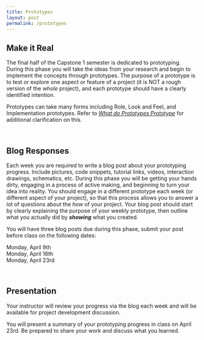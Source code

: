 ```yaml
---
title: Prototypes
layout: post
permalink: /prototypes
---
```


## Make it Real

The final half of the Capstone 1 semester is dedicated to prototyping. During this phase you will take the ideas from your research and begin to implement the concepts through prototypes. The purpose of a prototype is to test or explore one aspect or feature of a project (it is NOT a rough version of the *whole* project), and each prototype should have a clearly identified intention.

Prototypes can take many forms including Role, Look and Feel, and Implementation prototypes. Refer to [*What do Prototypes Prototype*](https://pdfs.semanticscholar.org/30bc/6125fab9d9b2d5854223aeea7900a218f149.pdf) for additional clarification on this.

<br>

## Blog Responses

Each week you are required to write a blog post about your prototyping progress. Include pictures, code snippets, tutorial links, videos, interaction drawings, schematics, etc. During this phase you will be getting your hands dirty, engaging in a process of active making, and beginning to turn your idea into reality. You should engage in a different prototype each week (or different aspect of your project), so that this process allows you to answer a lot of questions about the *how* of your project. Your blog post should start by clearly explaining the purpose of your weekly prototype, then outline what you actually did by ***showing*** what you created.

You will have three blog posts due during this phase, submit your post before class on the following dates:

Monday, April 9th<br>
Monday, April 16th<br>
Monday, April 23rd

<br>

<!-- ## Materials

Because there are no textbook fees for this course, the cost of supplies is largely the student's responsibility.

ATLAS can cover a small cost per student for materials if the request is approved. If you would like to take advantage of this, please [submit a proposal for funds](). If approved, your instructor will coordinate the order of these supplies. CU works with preferred vendors (which means some places are easier to order from than others), please discuss these options prior to submitting a request.

<br> -->

## Presentation

Your instructor will review your progress via the blog each week and will be available for project development discussion.

You will present a summary of your prototyping progress in class on April 23rd. Be prepared to share your work and discuss what you learned.
